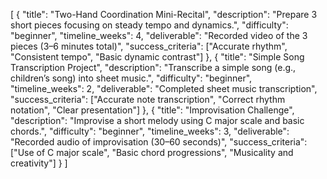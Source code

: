 [
  {
    "title": "Two-Hand Coordination Mini-Recital",
    "description": "Prepare 3 short pieces focusing on steady tempo and dynamics.",
    "difficulty": "beginner",
    "timeline_weeks": 4,
    "deliverable": "Recorded video of the 3 pieces (3–6 minutes total)",
    "success_criteria": ["Accurate rhythm", "Consistent tempo", "Basic dynamic contrast"]
  },
  {
    "title": "Simple Song Transcription Project",
    "description": "Transcribe a simple song (e.g., children’s song) into sheet music.",
    "difficulty": "beginner",
    "timeline_weeks": 2,
    "deliverable": "Completed sheet music transcription",
    "success_criteria": ["Accurate note transcription", "Correct rhythm notation", "Clear presentation"]
  },
  {
    "title": "Improvisation Challenge",
    "description": "Improvise a short melody using C major scale and basic chords.",
    "difficulty": "beginner",
    "timeline_weeks": 3,
    "deliverable": "Recorded audio of improvisation (30–60 seconds)",
    "success_criteria": ["Use of C major scale", "Basic chord progressions", "Musicality and creativity"]
  }
]
